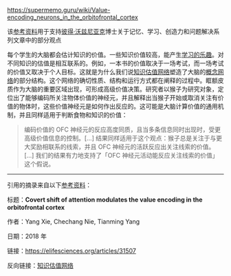 https://supermemo.guru/wiki/Value-encoding_neurons_in_the_orbitofrontal_cortex

该[参考资料](https://supermemo.guru/wiki/References)用于支持[彼得·沃兹尼亚克](https://supermemo.guru/wiki/Piotr_Wozniak)博士关于记忆、学习、创造力和问题解决系列文章中的部分观点

每个学生的大脑都会估计知识的价值。一些知识价值较高，能产生[学习的乐趣](https://supermemo.guru/wiki/Pleasure_of_learning)。对不同知识的估值是相互联系的。例如，一本书的价值取决于一场考试，而一场考试的价值又取决于个人目标。这就是为什么我们说[知识估值网络](https://supermemo.guru/wiki/Knowledge_valuation_network)塑造了大脑的[概念网络](https://supermemo.guru/wiki/Concept_network)的部分结构。这个网络的确切性质、结构和运行方式都在阐释的过程中。眶额皮质作为大脑的重要区域出现，可形成高级价值决策。研究者以猴子为研究对象，定位出了能够编码所关注物体价值的神经元，并且解释出当猴子开始或取消关注有价值的物体时，这些价值神经元是如何作出反应的。这可能是大脑计算价值的通用机制，并且同样适用于判断食物和知识的价值：

> 编码价值的 OFC 神经元的反应高度同质，且当多条信息同时出现时，受更高级价值信息的控制。[...] 结果同样适用于这个观点：猴子总是关注于与更大奖励相联系的线索，并且 OFC 神经元的活跃反应出关注线索的价值。[...] 我们的结果有力地支持了「OFC 神经元活动能反应关注线索的价值」这个假说。

------

引用的摘录来自以下[参考资料](https://supermemo.guru/wiki/References)：

标题：**Covert shift of attention modulates the value encoding in the orbitofrontal cortex**

作者：Yang Xie, Chechang Nie, Tianming Yang

日期：2018 年

链接：https://elifesciences.org/articles/31507

反向链接：[知识估值网络](https://supermemo.guru/wiki/Knowledge_valuation_network)
